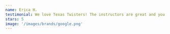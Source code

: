 ```yaml
---
name: Erica H.
testimonial: We love Texas Twisters! The instructors are great and you can tell they truly care about the kids.
stars: 5
image: '/images/brands/google.png'
---
```

